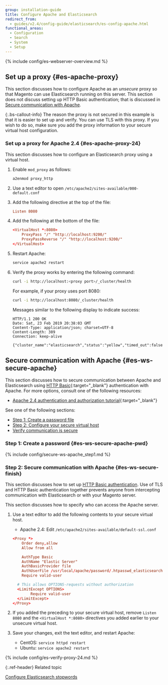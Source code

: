 ```yaml
---
group: installation-guide
title: Configure Apache and Elasticsearch
redirect_from: 
  - guides/v2.4/config-guide/elasticsearch/es-config-apache.html
functional_areas:
  - Configuration
  - Search
  - System
  - Setup
---
```


{% include config/es-webserver-overview.md %}

## Set up a proxy {#es-apache-proxy}

This section discusses how to configure Apache as an *unsecure* proxy so that Magento can use Elasticsearch running on this server. This section does not discuss setting up HTTP Basic authentication; that is discussed in [Secure communication with Apache](#es-ws-secure-apache).

{:.bs-callout-info}
The reason the proxy is not secured in this example is that it is easier to set up and verify. You can use TLS with this proxy. If you wish to do so, make sure you add the proxy information to your secure virtual host configuration.

### Set up a proxy for Apache 2.4 {#es-apache-proxy-24}

This section discusses how to configure an Elasticsearch proxy using a virtual host.

1. Enable `mod_proxy` as follows:

   ```bash
   a2enmod proxy_http
   ```

1. Use a text editor to open `/etc/apache2/sites-available/000-default.conf`
1. Add the following directive at the top of the file:

   ```conf
   Listen 8080
   ```

1. Add the following at the bottom of the file:

   ```conf
   <VirtualHost *:8080>
       ProxyPass "/" "http://localhost:9200/"
       ProxyPassReverse "/" "http://localhost:9200/"
   </VirtualHost>
   ```

1. Restart Apache:

   ```bash
   service apache2 restart
   ```

1. Verify the proxy works by entering the following command:

   ```bash
   curl -i http://localhost:<proxy port>/_cluster/health
   ```

   For example, if your proxy uses port 8080:

   ```bash
   curl -i http://localhost:8080/_cluster/health
   ```

   Messages similar to the following display to indicate success:

   ```terminal
   HTTP/1.1 200 OK
   Date: Sat, 23 Feb 2019 20:38:03 GMT
   Content-Type: application/json; charset=UTF-8
   Content-Length: 389
   Connection: keep-alive

   {"cluster_name":"elasticsearch","status":"yellow","timed_out":false,"number_of_nodes":1,"number_of_data_nodes":1,"active_primary_shards":5,"active_shards":5,"relocating_shards":0,"initializing_shards":0,"unassigned_shards":5,"delayed_unassigned_shards":0,"number_of_pending_tasks":0,"number_of_in_flight_fetch":0,"task_max_waiting_in_queue_millis":0,"active_shards_percent_as_number":50.0}
   ```

## Secure communication with Apache {#es-ws-secure-apache}

This section discusses how to secure communication between Apache and Elasticsearch using [HTTP Basic](http://tools.ietf.org/html/rfc2617){:target="_blank"} authentication with Apache. For more options, consult one of the following resources:

*  [Apache 2.4 authentication and authorization tutorial](http://httpd.apache.org/docs/2.4/howto/auth.html){:target="_blank"}

See one of the following sections:

*  [Step 1: Create a password file](#es-ws-secure-apache-pwd)
*  [Step 2: Configure your secure virtual host](#es-ws-secure-finish)
*  [Verify communication is secure](#es-ws-secure-verify)

### Step 1: Create a password {#es-ws-secure-apache-pwd}

{% include config/secure-ws-apache_step1.md %}

### Step 2: Secure communication with Apache {#es-ws-secure-finish}

This section discusses how to set up [HTTP Basic authentication](https://httpd.apache.org/docs/2.2/howto/auth.html). Use of TLS and HTTP Basic authentication together prevents anyone from intercepting communication with Elasticsearch or with your Magento server.

This section discusses how to specify who can access the Apache server.

1. Use a text editor to add the following contents to your secure virtual host.

   *  Apache 2.4: Edit `/etc/apache2/sites-available/default-ssl.conf`

   ```conf
   <Proxy *>
       Order deny,allow
       Allow from all

       AuthType Basic
       AuthName "Elastic Server"
       AuthBasicProvider file
       AuthUserFile /usr/local/apache/password/.htpasswd_elasticsearch
       Require valid-user

     # This allows OPTIONS-requests without authorization
     <LimitExcept OPTIONS>
           Require valid-user
     </LimitExcept>
   </Proxy>
   ```

1. If you added the preceding to your secure virtual host, remove `Listen 8080` and the `<VirtualHost *:8080>` directives you added earlier to your unsecure virtual host.
1. Save your changes, exit the text editor, and restart Apache:

   *  CentOS: `service httpd restart`
   *  Ubuntu: `service apache2 restart`

{% include config/es-verify-proxy-24.md %}

{:.ref-header}
Related topic

[Configure Elasticsearch stopwords]({{page.baseurl}}/config-guide/elasticsearch/es-config-stopwords.html)
